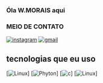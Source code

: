 ### Óla W.MORAIS aqui

### MEIO DE CONTATO

[![instagram](https://img.shields.io/badge/Instagram-E4405F?style=for-the-badge&logo=instagram&logoColor=white)](https://www.instagram.com/wanderson2.5)
[![gmail](https://img.shields.io/badge/Gmail-D14836?style=for-the-badge&logo=gmail&logoColor=white)](wandersonmoraisdesousa@gmail.com)

## tecnologias que eu uso

[![Linux](https://img.shields.io/badge/Linux-FCC624?style=for-the-badge&logo=linux&logoColor=black)]
[![Phyton](https://img.shields.io/badge/Python-14354C?style=for-the-badge&logo=python&logoColor=white)]
[![c](https://img.shields.io/badge/C%23-239120?style=for-the-badge&logo=c-sharp&logoColor=white)]
[![Linux](https://img.shields.io/badge/Java-ED8B00?style=for-the-badge&logo=openjdk&logoColor=white)]


